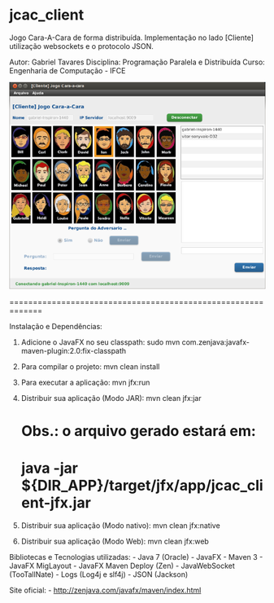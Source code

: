 jcac_client
===========

Jogo Cara-A-Cara de forma distribuída.
Implementação no lado [Cliente] utilização websockets e o protocolo JSON.


Autor: Gabriel Tavares
Disciplina: Programação Paralela e Distribuída
Curso: Engenharia de Computação - IFCE


![ScreenShot](https://github.com/gabrieltavaresmelo/jcac_client/raw/master/gui.png)


=============================================================


Instalação e Dependências:

1) Adicione o JavaFX no seu classpath:
	sudo mvn com.zenjava:javafx-maven-plugin:2.0:fix-classpath

2) Para compilar o projeto:
	mvn clean install
	
3) Para executar a aplicação:
	mvn jfx:run

4) Distribuir sua aplicação (Modo JAR):
	mvn clean jfx:jar
	
	# Obs.: o arquivo gerado estará em:
	# java -jar ${DIR_APP}/target/jfx/app/jcac_client-jfx.jar
	
5) Distribuir sua aplicação (Modo nativo):
	mvn clean jfx:native
	
6) Distribuir sua aplicação (Modo Web):
	mvn clean jfx:web



Bibliotecas e Tecnologias utilizadas:
	- Java 7 (Oracle)
	- JavaFX
	- Maven 3
	- JavaFX MigLayout
	- JavaFX Maven Deploy (Zen)
	- JavaWebSocket (TooTallNate)
	- Logs (Log4j e slf4j)
	- JSON (Jackson)


Site oficial:
	- http://zenjava.com/javafx/maven/index.html 